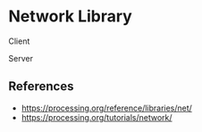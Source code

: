 # Network Library

Client

Server

## References

* https://processing.org/reference/libraries/net/
* https://processing.org/tutorials/network/
